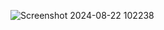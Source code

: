 ![Screenshot 2024-08-22 102238](https://github.com/user-attachments/assets/4a155fc5-a8f0-4625-a732-7f449d58264f)
